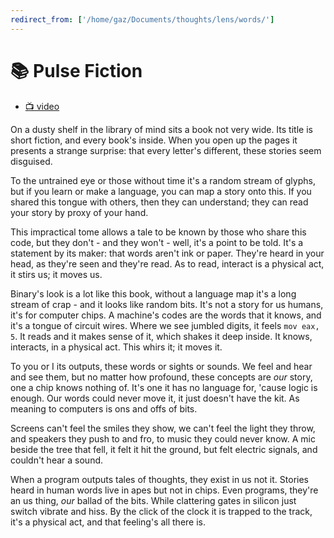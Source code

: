 ```yaml
---
redirect_from: ['/home/gaz/Documents/thoughts/lens/words/']
---
```

# 📚 Pulse Fiction

* [📺 video](https://www.youtube.com/watch?v=cLZUJ5tchd0)

On a dusty shelf in the library of mind sits a book not very wide.  Its title is
short fiction, and every book's inside.  When you open up the pages it presents
a strange surprise: that every letter's different, these stories seem disguised.

To the untrained eye or those without time it's a random stream of glyphs, but
if you learn or make a language, you can map a story onto this.  If you shared
this tongue with others, then they can understand; they can read your story by
proxy of your hand.

This impractical tome allows a tale to be known by those who share this code,
but they don't - and they won't - well, it's a point to be told.  It's a
statement by its maker: that words aren't ink or paper.  They're heard in your
head, as they're seen and they're read.  As to read, interact is a physical act,
it stirs us; it moves us.

Binary's look is a lot like this book, without a language map it's a long stream
of crap - and it looks like random bits.  It's not a story for us humans, it's
for computer chips.  A machine's codes are the words that it knows, and it's a
tongue of circuit wires.  Where we see jumbled digits, it feels `mov eax, 5`.
It reads and it makes sense of it, which shakes it deep inside. It knows,
interacts, in a physical act.  This whirs it; it moves it.

To you or I its outputs, these words or sights or sounds.  We feel and hear and
see them, but no matter how profound, these concepts are *our* story, one a chip
knows nothing of.  It's one it has no language for, 'cause logic is enough.  Our
words could never move it, it just doesn't have the kit.  As meaning to
computers is ons and offs of bits.

Screens can't feel the smiles they show, we can't feel the light they throw, and
speakers they push to and fro, to music they could never know.  A mic beside the
tree that fell, it felt it hit the ground, but felt electric signals, and
couldn't hear a sound.

When a program outputs tales of thoughts, they exist in us not it.  Stories
heard in human words live in apes but not in chips.  Even programs, they're an
us thing, *our* ballad of the bits.  While clattering gates in silicon just
switch vibrate and hiss.  By the click of the clock it is trapped to the track,
it's a physical act, and that feeling's all there is.
